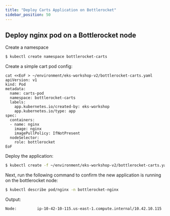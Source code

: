 ```yaml
---
title: "Deploy Carts Application on Bottlerocket"
sidebar_position: 50
---
```


## Deploy nginx pod on a Bottlerocket node

Create a namespace

```bash
$ kubectl create namespace bottlerocket-carts
```

Create a simple cart pod config:

```
cat <<EoF > ~/environment/eks-workshop-v2/bottlerocket-carts.yaml
apiVersion: v1
kind: Pod
metadata:
  name: carts-pod
  namespace: bottlerocket-carts
  labels:
    app.kubernetes.io/created-by: eks-workshop
    app.kubernetes.io/type: app
spec:
  containers:
  - name: nginx
    image: nginx
    imagePullPolicy: IfNotPresent
  nodeSelector:
    role: bottlerocket
EoF
```

Deploy the application:

```bash
$ kubectl create -f ~/environment/eks-workshop-v2/bottlerocket-carts.yaml
```

Next, run the following command to confirm the new application is running on the bottlerocket node:

```bash
$ kubectl describe pod/nginx -n bottlerocket-nginx
```

Output:

```
Node:         ip-10-42-10-115.us-east-1.compute.internal/10.42.10.115
```

